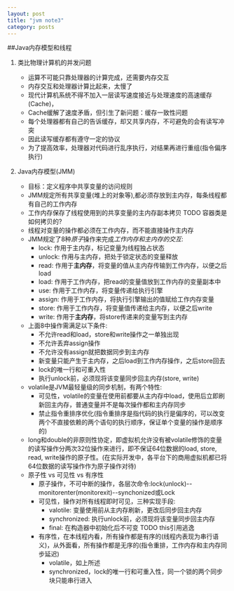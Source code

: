 ```yaml
---
layout: post
title: "jvm note3"
category: posts
---
```


##Java内存模型和线程

1. 类比物理计算机的并发问题
    * 运算不可能只靠处理器的计算完成，还需要内存交互
    * 内存交互和处理器计算比起来，太慢了
    * 现代计算机系统不得不加入一层读写速度接近与处理速度的高速缓存(Cache)，
    * Cache缓解了速度矛盾，但引生了新问题：缓存一致性问题
    * 每个处理器都有自己的告诉缓存，却又共享内存，不可避免的会有读写冲突
    * 因此读写缓存都有遵守一定的协议
    * 为了提高效率，处理器对代码进行乱序执行，对结果再进行重组(指令偏序执行)

2. Java内存模型(JMM)
    * 目标：定义程序中共享变量的访问规则
    * JMM规定所有共享变量(堆上的对象等),都必须存放到主内存，每条线程都有自己的工作内存
    * 工作内存保存了线程使用到的共享变量的主内存副本拷贝 TODO 容器类是如何拷贝的?
    * 线程对变量的操作都必须在工作内存，而不能直接操作主内存 
    * JMM规定了8种*原子*操作来完成*工作内存和主内存的交互*:
        * lock: 作用于主内存，标记变量为线程独占状态
        * unlock: 作用与主内存，把处于锁定状态的变量释放
        * read: 作用于**主内存**，将变量的值从主内存传输到工作内存，以便之后load
        * load: 作用于工作内存，把read的变量值放到工作内存的变量副本中
        * use: 作用于工作内存，将变量传递给执行引擎
        * assign: 作用于工作内存，将执行引擎输出的值赋给工作内存变量
        * store: 作用于工作内存，将变量值传递给主内存，以便之后write
        * write: 作用于**主内存**，将store传递来的变量写到主内存
    * 上面8中操作需满足以下条件:
        * 不允许read和load，store和write操作之一单独出现
        * 不允许丢弃assign操作
        * 不允许没有assign就把数据同步到主内存
        * 新变量只能产生于主内存，之后load到工作内存操作，之后store回去
        * lock的唯一行和可重入性
        * 执行unlock前，必须现将该变量同步回主内存(store, write)
    * volatile是JVM最轻量级的同步机制，有两个特性:
        * 可见性，volatile的变量在使用前都要从主内存中load，使用后立即刷新回主内存，普通变量并不是每次操作都和主内存同步
        * 禁止指令重排序优化(指令重排序是指代码的执行是偏序的，可以改变两个不直接依赖的两个语句的执行顺序，保证单个变量的操作是顺序的)
    * long和double的非原则性协定，即虚拟机允许没有被volatile修饰的变量的读写操作分两次32位操作来进行，即不保证64位数据的load, store, read, write操作的原子性。(在实际开发中，各平台下的商用虚拟机都已将64位数据的读写操作作为原子操作对待)
    * 原子性 vs 可见性 vs 有序性
        * 原子操作，不可中断的操作，各层次命令:lock(unlock)--monitorenter(monitorexit)--synchonized或Lock
        * 可见性，操作对所有线程即时可见，三种实现手段:
            * valotile: 变量使用前从主内存刷新，更改后同步回主内存
            * synchronized:  执行unlock前，必须现将该变量同步回主内存
            * final: 在构造器中初始化后不可变 TODO this引用逃逸
        * 有序性，在本线程内看，所有操作都是有序的(线程内表现为串行语义)，从外面看，所有操作都是无序的(指令重排，工作内存和主内存同步延迟)
            * volatile，如上所述
            * synchronized，lock的唯一行和可重入性，同一个锁的两个同步块只能串行进入
      
